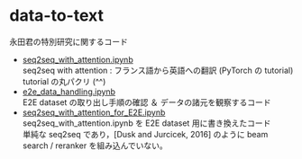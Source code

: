 # data-to-text
永田君の特別研究に関するコード

- <a href="seq2seq_with_attention.ipynb">seq2seq_with_attention.ipynb</a><br>
  seq2seq with attention : フランス語から英語への翻訳 (PyTorch の tutorial)<br>
  tutorial の丸パクリ (^^)
- <a href="e2e_data_handling.ipynb">e2e_data_handling.ipynb</a><br>
  E2E dataset の取り出し手順の確認 ＆ データの諸元を観察するコード
- <a href="seq2seq_with_attention_for_E2E.ipynb">seq2seq_with_attention_for_E2E.ipynb</a><br>
  seq2seq_with_attention.ipynb を E2E dataset 用に書き換えたコード<br>
  単純な seq2seq であり，[Dusk and Jurcicek, 2016] のように beam search / reranker を組み込んでいない。
